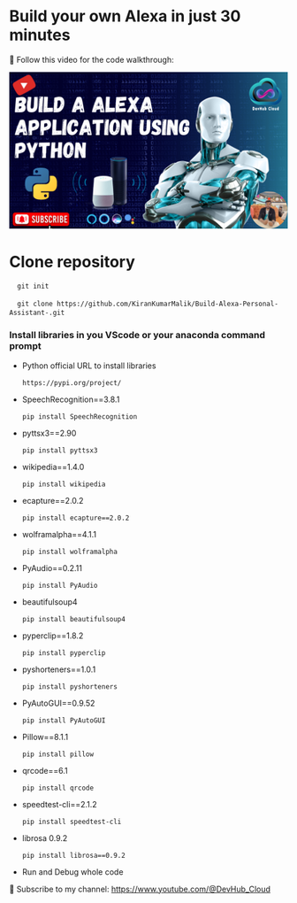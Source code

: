 # Build your own Alexa in just 30 minutes

🔴 Follow this video for the code walkthrough:

[![Alt text](https://github.com/KiranKumarMalik/Build-Alexa-Personal-Assistant-/blob/ea8da8b5b0ce745f6676aa45a0e2d973d78391e9/youtube.png)](https://www.youtube.com/watch?v=5Ljesb4KJ-A)


# Clone repository

      git init

      git clone https://github.com/KiranKumarMalik/Build-Alexa-Personal-Assistant-.git

### Install libraries in you VScode or your anaconda command prompt

* Python official URL to install libraries

      https://pypi.org/project/


- SpeechRecognition==3.8.1

      pip install SpeechRecognition
  
- pyttsx3==2.90
  
      pip install pyttsx3
  
- wikipedia==1.4.0
  
      pip install wikipedia

- ecapture==2.0.2
  
      pip install ecapture==2.0.2

- wolframalpha==4.1.1
  
      pip install wolframalpha

- PyAudio==0.2.11

      pip install PyAudio

- beautifulsoup4

      pip install beautifulsoup4

- pyperclip==1.8.2

      pip install pyperclip

 - pyshorteners==1.0.1
 
       pip install pyshorteners

- PyAutoGUI==0.9.52

      pip install PyAutoGUI

- Pillow==8.1.1

      pip install pillow

- qrcode==6.1

      pip install qrcode

- speedtest-cli==2.1.2

      pip install speedtest-cli

- librosa 0.9.2

      pip install librosa==0.9.2



- Run and Debug whole code

🔴 Subscribe to my channel: https://www.youtube.com/@DevHub_Cloud
